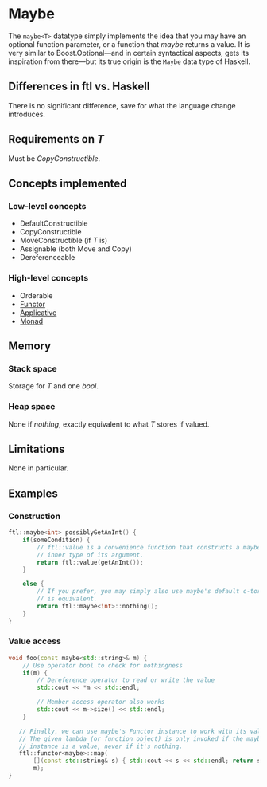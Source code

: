 Maybe
=====
The `maybe<T>` datatype simply implements the idea that you may have an optional function parameter, or a function that _maybe_ returns a value. It is very similar to Boost.Optional&mdash;and in certain syntactical aspects, gets its inspiration from there&mdash;but its true origin is the `Maybe` data type of Haskell. 

Differences in ftl vs. Haskell
------------------------------
There is no significant difference, save for what the language change introduces.

Requirements on _T_
-------------------
Must be _CopyConstructible_.

Concepts implemented
--------------------
### Low-level concepts
* DefaultConstructible
* CopyConstructible
* MoveConstructible (if _T_ is)
* Assignable (both Move and Copy)
* Dereferenceable

### High-level concepts
* Orderable
* [Functor](Functor.md)
* [Applicative](Applicative.md)
* [Monad](Monad.md)

Memory
------
### Stack space
Storage for _T_ and one _bool_.

### Heap space
None if _nothing_, exactly equivalent to what _T_ stores if valued.

Limitations
-----------
None in particular.

Examples
--------
### Construction
```cpp
ftl::maybe<int> possiblyGetAnInt() {
    if(someCondition) {
        // ftl::value is a convenience function that constructs a maybe with the
        // inner type of its argument.
        return ftl::value(getAnInt());
    }

    else {
        // If you prefer, you may simply also use maybe's default c-tor, which
        // is equivalent.
        return ftl::maybe<int>::nothing();
    }
}
```
### Value access
```cpp
void foo(const maybe<std::string>& m) {
    // Use operator bool to check for nothingness
    if(m) {
        // Dereference operator to read or write the value
        std::cout << *m << std::endl;

        // Member access operator also works
        std::cout << m->size() << std::endl;
    }

   // Finally, we can use maybe's Functor instance to work with its value
   // The given lambda (or function object) is only invoked if the maybe
   // instance is a value, never if it's nothing.
   ftl::functor<maybe>::map(
       [](const std::string& s) { std::cout << s << std::endl; return s},
       m);
}
```

